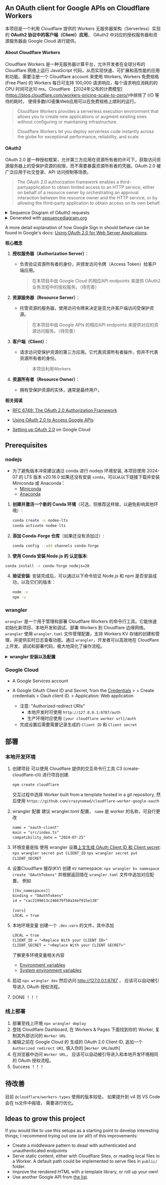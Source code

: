 ## An OAuth client for Google APIs on Cloudflare Workers
本项目是一个利用 Cloudflare 提供的 Workers 无服务器架构（Serverless）实现的 **OAuth2 协议中的客户端（Client）应用**， OAuth2 中对应的授权服务器和资源服务器由 Google Cloud 进行提供。

#### About Cloudflare Workers
Cloudflare Workers 是一种无服务器计算平台，允许开发者在全球分布的 Cloudflare 网络上运行 JavaScript 代码，从而实现快速、可扩展和高性能的应用和功能。需要注册一个 Cloudflare account 来使用 Workers, Workers 免费规格(Free Plan) 的 Workers 每日可支持 100,000 请求响应，每个请求响应消耗的的 CPU 时间可达10 ms。Cloudflare 【2024年公布的计费模型](https://blog.cloudflare.com/workers-pricing-scale-to-zero/)中排除了 I/O 等待的耗时， 使得多数I/O密集Web应用可以在免费规格上顺利的运行。
> Cloudflare Workers provides a serverless execution environment that allows you to create new applications or augment existing ones without configuring or maintaining infrastructure.

> Cloudflare Workers let you deploy serverless code instantly across the globe for exceptional performance, reliability, and scale.

#### OAuth2
OAuth 2.0 是一种授权框架，允许第三方应用在资源所有者的许可下，获取访问资源服务器上的受保护资源的权限，而不需要暴露资源所有者的凭据。OAuth 2.0 被广泛应用于社交登录、API 访问控制等场景。

> The OAuth 2.0 authorization framework enables a third-partyapplication to obtain limited access to an HTTP service, either on behalf of a resource owner by orchestrating an approval interaction between the resource owner and the HTTP service, or by allowing the third-party application to obtain access on its own behalf.


<details>
  <summary>Sequence Disgram  of OAuth2 requests </summary>
  
  ![Sequence of requests](./docs/OAuth-worker.svg)
  
</details>
<details>
  <summary>Generated with <a href="https://sequencediagram.org/" target="_blank" rel="noopener noreferrer">sequencediagram.org</a></summary>
  <pre><code>title Sequence of OAuth2 requests

User Browser->Cloudflare Worker: GET /
note left of Cloudflare Worker: The request is unauthenticated
Cloudflare Worker-->User Browser: Redirect to Google Sign in
User Browser->Google API: Ask for permission
Google API-->User Browser: Prompt to sign in
User Browser->Google API: Grant permissions
activate Google API
note left of Google API: Google now\nhas a session\nfor the user
Google API-->User Browser: Go back to the Cloudflare Worker with a `token`
User Browser->Cloudflare Worker: GET /auth with a `code`
Cloudflare Worker->Google API: Exchange `code` for a `token`
Google API-->Cloudflare Worker: a token
activate Cloudflare Worker
note left of Cloudflare Worker: An auth is stored in the KV with the code
Cloudflare Worker-->User Browser: Go back to the original request with the auth cookie
User Browser->Cloudflare Worker: GET /
note left of Cloudflare Worker: Now the client is autenticated
Cloudflare Worker->Google API: Get files
Google API-->Cloudflare Worker: A list of files
Cloudflare Worker-->User Browser: An HTML with a list of files
expandable− logout
User Browser->Cloudflare Worker: GET /logout
Cloudflare Worker->Google API: Logout
deactivate Google API
Google API-->Cloudflare Worker: OK
deactivate Cloudflare Worker
Cloudflare Worker-->User Browser: OK
end
  </code></pre>
</details>

A more detail explanation of how Google Sign in should behave can be found in Google's docs: [Using OAuth 2.0 for Web Server Applications](https://developers.google.com/identity/protocols/oauth2/web-server).


**核心概念**

1. **授权服务器（Authorization Server）**：
   - 负责验证资源所有者的身份，并颁发访问令牌（Access Token）给客户端应用。
     > 在本项目中由 Google Cloud 的相应API endpoints 来提供 OAuth2 业务流程中的授权服务。（待完善）

2. **资源服务器（Resource Server）**：
   - 托管资源的服务器，使用访问令牌来决定是否允许客户端访问受保护资源。
     > 在本项目中由 Google APIs 的相应API endpoints 来提供对应的资源访问服务。（待完善）

3. **客户端（Client）**：
   - 请求访问受保护资源的第三方应用。它代表资源所有者操作，但并不代表资源所有者的身份。
     > 本项目利用Workers

4. **资源所有者（Resource Owner）**：
   - 拥有受保护资源的实体，通常是最终用户。


**相关阅读**
- [RFC 6749: The OAuth 2.0 Authorization Framework ](https://datatracker.ietf.org/doc/html/rfc6749) 

- [Using OAuth 2.0 to Access Google APIs](https://developers.google.com/identity/protocols/oauth2)

- [Setting up OAuth 2.0](https://support.google.com/cloud/answer/6158849) on Google Cloud

## Prerequisites
### nodejs
- 为了避免版本冲突建议通过 conda 进行 nodejs 环境安装, 本项目使用 2024-07 的 LTS 版本 v20.16.0 
如果还没有安装 `conda`，可以从以下链接下载并安装 Miniconda 或 Anaconda：
   - [Miniconda](https://docs.conda.io/en/latest/miniconda.html)
   - [Anaconda](https://www.anaconda.com/products/distribution)

1. **创建并激活一个新的 Conda 环境**（可选，但推荐这样做，以避免影响其他环境）:
   ```bash
   conda create -n nodee-lts
   conda activate nodee-lts
   ```     

2. **添加 Conda-Forge 仓库**（如果还没有添加过）:
   ```bash
   conda config --add channels conda-forge
   ```

3. **使用 Conda 安装 Node.js 的 认定版本**:

```bash
conda install -c conda-forge nodejs=20
```
4. **验证安装**:
   安装完成后，可以通过以下命令验证 Node.js 和 npm 是否安装成功，以及它们的版本：
   ```bash
   node -v
   npm -v
   ```


### wrangler
`wrangler` 是一个用于管理和部署 Cloudflare Workers 的命令行工具。它能快速初始化新项目、本地开发和调试、部署 Workers 到 Cloudflare 边缘网络。`wrangler` 使用 `wrangler.toml` 文件管理配置，支持 Workers KV 存储的创建和管理，并提供实时日志查看功能。通过 `wrangler`，开发者可以高效地在 Cloudflare 上开发、调试和部署代码，极大地简化了操作流程。



<details>

<summary> <b> wrangler 安装以及配置 </b> </summary>

- wrangler 安装，请在项目目录当中执行
```bash
npm install wrangler --save-dev
```
- 验证 wrangler 安装
```bash
npx wrangler -v
```
- 配置文件 wrangler.toml
```
name = "oauth-client"
main = "src/index.ts"
compatibility_date = "2024-07-25"
```

</details>


### Google Cloud
- A Google Services account
  
- A Google OAuth Client ID and Secret, from the [Credentials](https://console.cloud.google.com/apis/credentials) > + Create credentials > Oauh client ID. > Application: Web application
  - 注意: "Authorized redirect URIs"
    - 本地开发时可使用 `http://127.0.0.1:8787/auth`
    - 生产环境时应使用 `[your cloudflare worker url]/auth` 
  - 完成设置后需要需要记录生成的 `Client ID` 和 `Client secret`



## 部署
### 本地开发环境
1. 创建项目
  可以使用 Cloudflare 提供的交互命令行工具 C3 (create-cloudflare-cli) 进行项目创建.
    ```
    npm create cloudflare
    ```
    交互过程中选择 Worker built from a template hosted in a git repository, 然后使用 `https://github.com/crazynomad/cloudflare-worker-google-oauth`
1. wrangler 配置
  建议 wrangler.toml 配置， `name` 是 worker 的名称，可自行更改
    ```
    name = "oauth-client"
    main = "src/index.ts"
    compatibility_date = "2024-07-25"
    ```
1. 环境变量是指
使用 wrangler 设置[上文生成 OAuth Client ID 和 Client secret](###Google-Cloud):
   `npx wrangler secret put CLIENT_ID`
   `npx wrangler secret put CLIENT_SECRET`

1. 设置Cloudflare 缓存(KV)
  创建 `KV` namespace: `npx wrangler kv namespace create "OAuthTokens"` 并根据返回值在 `wrangler.toml` 文件中追加对应配置， 例如
    ```
    [[kv_namespaces]]
    binding = "OAuthTokens"
    id = "cac2199813c246679f58a34ef915e138"

    [vars]
    LOCAL = true
    ```

1. 本地环境变量
  创建一个 `.dev.vars` 的文件，其中添加
    ```
    LOCAL = true
    CLIENT_ID = "<Replace With your CLIENT ID>"
    CLIENT_SECRET = "<Replace With your CLIENT SECRET>"
    ```
    了解更多环境变量相关内容
    - [Environment variables](https://developers.cloudflare.com/workers/configuration/environment-variables/)
    - [System environment variables](https://developers.cloudflare.com/workers/wrangler/system-environment-variables/)
1. 启动
  `npx wrangler dev`
  然后访问 http://127.0.0.1:8787 ， 应该可以自动被引导进入 OAuth 授权流程。
1. DONE ！！！

### 线上部署
1. 部署至线上环境
   `npx wrangler deploy`
2. 登陆 Cloudflare Dashboard, 在 Workers & Pages 下面找到你的 Worker, 复制其外部访问的 `Worker URL` 
3. 编辑之前在 Google Cloud 的 生成的 OAuth 2.0 Client ID, 追加一个 `Authorized redirect URI`, 填入你的 [`Worker URL`/auth]
4. 在浏览器中访问 `Worker URL`， 应该可以自动被引导进入和本地开发环境相同的 OAuth 授权流程。
5. Success ！！！

## 待改善
目前 `@cloudflare/workers-types` 使用的版本较低， 如果提升到 v4 则 VS Code 会在 ts文件中报错， 需要进行优化。

## Ideas to grow this project
If you would like to use this setups as a starting point to develop interesting things; I recommend trying out one (or all!) of this improvements:

- Create a middleware pattern to deaal with authenticated and unauthenticated endpoints
- Serve static content, either with Cloudflare Sites, or reading local files in a Worker. A default path could be implemented to serve files in `public/` folder.
- Improve the rendered HTML with a template library, or roll up your own!
- Use another Google API from [the list](https://developers.google.com/workspace/products).
